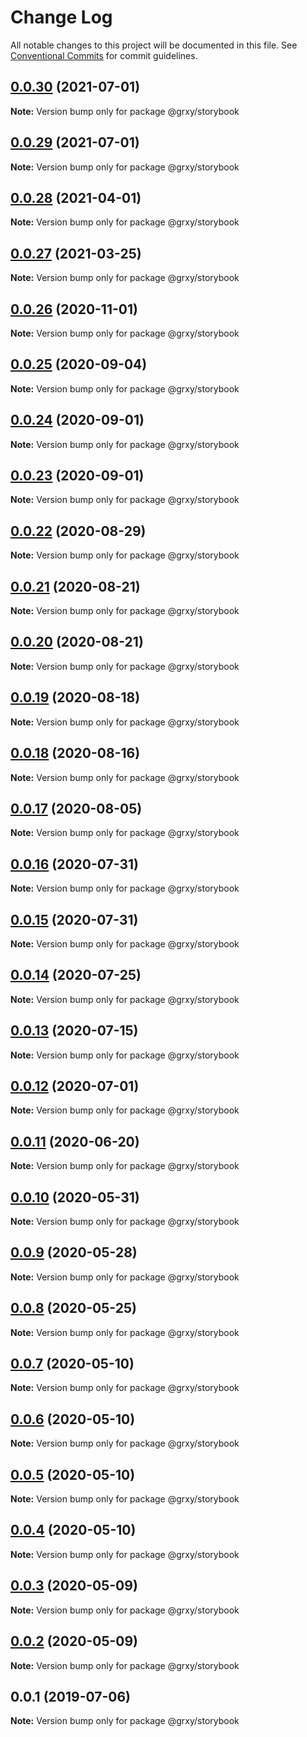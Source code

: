 # Change Log

All notable changes to this project will be documented in this file.
See [Conventional Commits](https://conventionalcommits.org) for commit guidelines.

## [0.0.30](https://github.com/grxy/grxy/compare/@grxy/storybook@0.0.29...@grxy/storybook@0.0.30) (2021-07-01)

**Note:** Version bump only for package @grxy/storybook





## [0.0.29](https://github.com/grxy/grxy/compare/@grxy/storybook@0.0.28...@grxy/storybook@0.0.29) (2021-07-01)

**Note:** Version bump only for package @grxy/storybook





## [0.0.28](https://github.com/grxy/grxy/compare/@grxy/storybook@0.0.27...@grxy/storybook@0.0.28) (2021-04-01)

**Note:** Version bump only for package @grxy/storybook





## [0.0.27](https://github.com/grxy/grxy/compare/@grxy/storybook@0.0.26...@grxy/storybook@0.0.27) (2021-03-25)

**Note:** Version bump only for package @grxy/storybook





## [0.0.26](https://github.com/grxy/grxy/compare/@grxy/storybook@0.0.25...@grxy/storybook@0.0.26) (2020-11-01)

**Note:** Version bump only for package @grxy/storybook





## [0.0.25](https://github.com/grxy/grxy/compare/@grxy/storybook@0.0.24...@grxy/storybook@0.0.25) (2020-09-04)

**Note:** Version bump only for package @grxy/storybook





## [0.0.24](https://github.com/grxy/grxy/compare/@grxy/storybook@0.0.23...@grxy/storybook@0.0.24) (2020-09-01)

**Note:** Version bump only for package @grxy/storybook





## [0.0.23](https://github.com/grxy/grxy/compare/@grxy/storybook@0.0.22...@grxy/storybook@0.0.23) (2020-09-01)

**Note:** Version bump only for package @grxy/storybook





## [0.0.22](https://github.com/grxy/grxy/compare/@grxy/storybook@0.0.21...@grxy/storybook@0.0.22) (2020-08-29)

**Note:** Version bump only for package @grxy/storybook





## [0.0.21](https://github.com/grxy/grxy/compare/@grxy/storybook@0.0.20...@grxy/storybook@0.0.21) (2020-08-21)

**Note:** Version bump only for package @grxy/storybook





## [0.0.20](https://github.com/grxy/grxy/compare/@grxy/storybook@0.0.19...@grxy/storybook@0.0.20) (2020-08-21)

**Note:** Version bump only for package @grxy/storybook





## [0.0.19](https://github.com/grxy/grxy/compare/@grxy/storybook@0.0.18...@grxy/storybook@0.0.19) (2020-08-18)

**Note:** Version bump only for package @grxy/storybook





## [0.0.18](https://github.com/grxy/grxy/compare/@grxy/storybook@0.0.17...@grxy/storybook@0.0.18) (2020-08-16)

**Note:** Version bump only for package @grxy/storybook





## [0.0.17](https://github.com/grxy/grxy/compare/@grxy/storybook@0.0.16...@grxy/storybook@0.0.17) (2020-08-05)

**Note:** Version bump only for package @grxy/storybook





## [0.0.16](https://github.com/grxy/grxy/compare/@grxy/storybook@0.0.15...@grxy/storybook@0.0.16) (2020-07-31)

**Note:** Version bump only for package @grxy/storybook





## [0.0.15](https://github.com/grxy/grxy/compare/@grxy/storybook@0.0.14...@grxy/storybook@0.0.15) (2020-07-31)

**Note:** Version bump only for package @grxy/storybook





## [0.0.14](https://github.com/grxy/grxy/compare/@grxy/storybook@0.0.13...@grxy/storybook@0.0.14) (2020-07-25)

**Note:** Version bump only for package @grxy/storybook





## [0.0.13](https://github.com/grxy/grxy/compare/@grxy/storybook@0.0.12...@grxy/storybook@0.0.13) (2020-07-15)

**Note:** Version bump only for package @grxy/storybook





## [0.0.12](https://github.com/grxy/grxy/compare/@grxy/storybook@0.0.11...@grxy/storybook@0.0.12) (2020-07-01)

**Note:** Version bump only for package @grxy/storybook





## [0.0.11](https://github.com/grxy/grxy/compare/@grxy/storybook@0.0.10...@grxy/storybook@0.0.11) (2020-06-20)

**Note:** Version bump only for package @grxy/storybook





## [0.0.10](https://github.com/grxy/grxy/compare/@grxy/storybook@0.0.9...@grxy/storybook@0.0.10) (2020-05-31)

**Note:** Version bump only for package @grxy/storybook





## [0.0.9](https://github.com/grxy/grxy/compare/@grxy/storybook@0.0.8...@grxy/storybook@0.0.9) (2020-05-28)

**Note:** Version bump only for package @grxy/storybook





## [0.0.8](https://github.com/grxy/grxy/compare/@grxy/storybook@0.0.7...@grxy/storybook@0.0.8) (2020-05-25)

**Note:** Version bump only for package @grxy/storybook





## [0.0.7](https://github.com/grxy/grxy/compare/@grxy/storybook@0.0.6...@grxy/storybook@0.0.7) (2020-05-10)

**Note:** Version bump only for package @grxy/storybook





## [0.0.6](https://github.com/grxy/grxy/compare/@grxy/storybook@0.0.5...@grxy/storybook@0.0.6) (2020-05-10)

**Note:** Version bump only for package @grxy/storybook





## [0.0.5](https://github.com/grxy/grxy/compare/@grxy/storybook@0.0.4...@grxy/storybook@0.0.5) (2020-05-10)

**Note:** Version bump only for package @grxy/storybook





## [0.0.4](https://github.com/grxy/grxy/compare/@grxy/storybook@0.0.3...@grxy/storybook@0.0.4) (2020-05-10)

**Note:** Version bump only for package @grxy/storybook





## [0.0.3](https://github.com/grxy/grxy/compare/@grxy/storybook@0.0.2...@grxy/storybook@0.0.3) (2020-05-09)

**Note:** Version bump only for package @grxy/storybook





## [0.0.2](https://github.com/grxy/grxy/compare/@grxy/storybook@0.0.1...@grxy/storybook@0.0.2) (2020-05-09)

**Note:** Version bump only for package @grxy/storybook





## 0.0.1 (2019-07-06)

**Note:** Version bump only for package @grxy/storybook
